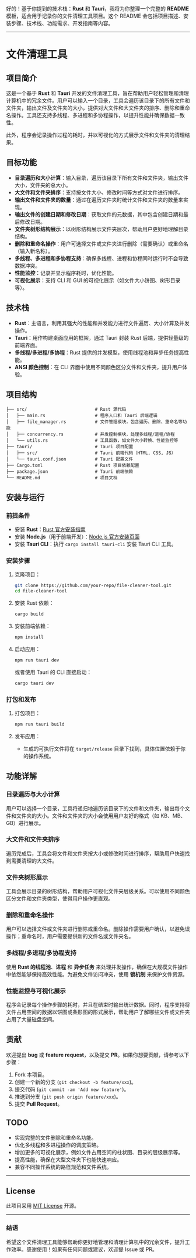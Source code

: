 好的！基于你提到的技术栈：**Rust** 和 **Tauri**，我将为你整理一个完整的 **README** 模板，适合用于记录你的文件清理工具项目。这个 README 会包括项目描述、安装步骤、技术栈、功能需求、开发指南等内容。

---

# 文件清理工具

## 项目简介

这是一个基于 **Rust** 和 **Tauri** 开发的文件清理工具，旨在帮助用户轻松管理和清理计算机中的冗余文件。用户可以输入一个目录，工具会遍历该目录下的所有文件和文件夹，输出文件及文件夹的大小，提供对大文件和大文件夹的排序、删除和重命名操作。工具还支持多线程、多进程和多协程操作，以提升性能并确保数据一致性。

此外，程序会记录操作过程的耗时，并以可视化的方式展示文件和文件夹的清理结果。

## 目标功能

- **目录遍历和大小计算**：输入目录，遍历该目录下所有文件和文件夹，输出文件大小，文件夹的总大小。
- **大文件和文件夹排序**：支持按文件大小、修改时间等方式对文件进行排序。
- **输出文件和文件夹的数量**：通过在遍历文件夹时统计文件和文件夹的数量来实现。
- **输出文件的创建日期和修改日期**：获取文件的元数据，其中包含创建日期和最后修改日期。
- **文件夹树形结构展示**：以树形结构展示文件夹层次，帮助用户更好地理解目录结构。
- **删除和重命名操作**：用户可选择文件或文件夹进行删除（需要确认）或重命名（输入新名称）。
- **多线程、多进程和多协程支持**：确保多线程、进程和协程同时运行时不会导致数据冲突。
- **性能监控**：记录并显示程序耗时，优化性能。
- **可视化展示**：支持 CLI 和 GUI 的可视化展示（如文件大小饼图、树形目录等）。

## 技术栈

- **Rust**：主语言，利用其强大的性能和并发能力进行文件遍历、大小计算及并发操作。
- **Tauri**：用作构建桌面应用的框架，通过 Tauri 封装 Rust 后端，提供轻量级的前端界面。
- **多线程/多进程/多协程**：Rust 提供的并发模型，使用线程池和异步任务提高性能。
- **ANSI 颜色控制**：在 CLI 界面中使用不同颜色区分文件和文件夹，提升用户体验。

## 项目结构

```
├── src/                          # Rust 源代码
│   ├── main.rs                   # 程序入口和 Tauri 后端逻辑
│   ├── file_manager.rs           # 文件管理模块，包含遍历、删除、重命名等功能
│   ├── concurrency.rs            # 并发控制模块，处理多线程/进程/协程
│   └── utils.rs                  # 工具函数，如文件大小转换、性能监控等
├── tauri/                        # Tauri 项目配置
│   ├── src/                      # Tauri 前端代码（HTML, CSS, JS）
│   └── tauri.conf.json           # Tauri 配置文件
├── Cargo.toml                    # Rust 项目依赖配置
├── package.json                  # Tauri 前端依赖
└── README.md                     # 项目文档
```

## 安装与运行

### 前提条件

- 安装 **Rust**：[Rust 官方安装指南](https://www.rust-lang.org/tools/install)
- 安装 **Node.js**（用于前端开发）：[Node.js 官方安装页面](https://nodejs.org/)
- 安装 **Tauri CLI**：执行 `cargo install tauri-cli` 安装 Tauri CLI 工具。

### 安装步骤

1. 克隆项目：
   ```bash
   git clone https://github.com/your-repo/file-cleaner-tool.git
   cd file-cleaner-tool
   ```

2. 安装 Rust 依赖：
   ```bash
   cargo build
   ```

3. 安装前端依赖：
   ```bash
   npm install
   ```

4. 启动应用：
   ```bash
   npm run tauri dev
   ```

   或者使用 Tauri 的 CLI 直接启动：
   ```bash
   cargo tauri dev
   ```

### 打包和发布

1. 打包项目：
   ```bash
   npm run tauri build
   ```

2. 发布应用：
   - 生成的可执行文件将在 `target/release` 目录下找到，具体位置依赖于你的操作系统。

## 功能详解

### 目录遍历与大小计算

用户可以选择一个目录，工具将递归地遍历该目录下的文件和文件夹，输出每个文件和文件夹的大小。文件和文件夹的大小会使用用户友好的格式（如 KB、MB、GB）进行展示。

### 大文件和文件夹排序

遍历完成后，工具会将文件和文件夹按大小或修改时间进行排序，帮助用户快速找到需要清理的大文件。

### 文件夹树形展示

工具会展示目录的树形结构，帮助用户可视化文件夹层级关系。可以使用不同颜色区分文件和文件夹类型，使得用户操作更直观。

### 删除和重命名操作

用户可以选择文件或文件夹进行删除或重命名。删除操作需要用户确认，以避免误操作；重命名时，用户需要提供新的文件名或文件夹名。

### 多线程/多进程/多协程支持

使用 **Rust 的线程池**、**进程** 和 **异步任务** 来处理并发操作，确保在大规模文件操作中依然能够保持高效性能。为避免文件访问冲突，使用 **锁机制** 来保护文件资源。

### 性能监控与可视化展示

程序会记录每个操作步骤的耗时，并且在结束时输出统计数据。同时，程序支持将文件占用空间的数据以饼图或条形图的形式展示，帮助用户了解哪些文件或文件夹占用了大量磁盘空间。

## 贡献

欢迎提出 **bug** 或 **feature request**，以及提交 **PR**。如果你想要贡献，请参考以下步骤：

1. Fork 本项目。
2. 创建一个新的分支 (`git checkout -b feature/xxx`)。
3. 提交代码 (`git commit -am 'Add new feature'`)。
4. 推送到分支 (`git push origin feature/xxx`)。
5. 提交 **Pull Request**。

## TODO

- 实现完整的文件删除和重命名功能。
- 优化多线程和多进程操作的调度策略。
- 增加更多的可视化展示，例如文件占用空间的柱状图、目录的层级展示等。
- 提高性能，确保在大型文件夹下也能快速响应。
- 兼容不同操作系统的路径规范和文件系统。

---

## License

此项目采用 [MIT License](LICENSE) 开源。

---

### 结语

希望这个文件清理工具能够帮助你更好地管理和清理计算机中的冗余文件，提升工作效率。感谢使用！如果有任何问题或建议，欢迎提 Issue 或 PR。
